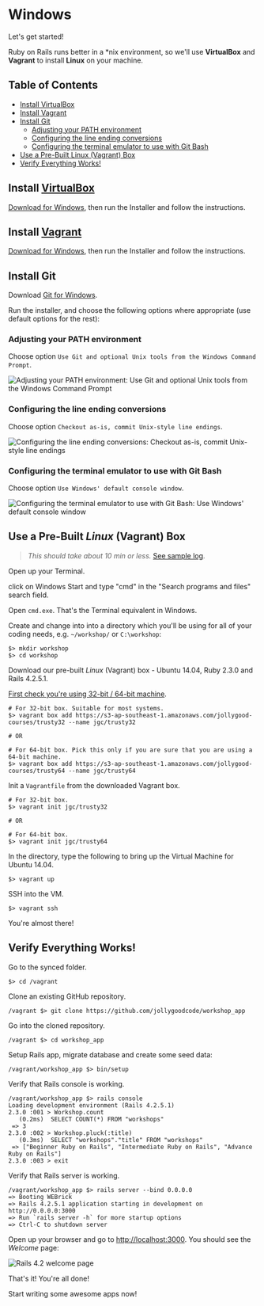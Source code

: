 # Windows

Let's get started!

Ruby on Rails runs better in a *nix environment, so we'll use __VirtualBox__ and __Vagrant__
to install __Linux__ on your machine.

## Table of Contents

- [Install VirtualBox](#install-virtualbox)
- [Install Vagrant](#install-vagrant)
- [Install Git](#install-git)
  * [Adjusting your PATH environment](#adjusting-your-path-environment)
  * [Configuring the line ending conversions](#configuring-the-line-ending-conversions)
  * [Configuring the terminal emulator to use with Git Bash](#configuring-the-terminal-emulator-to-use-with-git-bash)
- [Use a Pre-Built Linux (Vagrant) Box](#use-a-pre-built-linux-vagrant-box)
- [Verify Everything Works!](#verify-everything-works)

## Install [VirtualBox](https://www.virtualbox.org)

[Download for Windows](https://www.virtualbox.org/wiki/Downloads),
then run the Installer and follow the instructions.

## Install [Vagrant](https://www.vagrantup.com)

[Download for Windows](https://www.vagrantup.com/downloads.html),
then run the Installer and follow the instructions.

## Install Git

Download [Git for Windows](https://git-scm.com/download/win).

Run the installer, and choose the following options where appropriate (use default options for the rest):

### Adjusting your PATH environment

Choose option `Use Git and optional Unix tools from the Windows Command Prompt`.

![Adjusting your PATH environment: Use Git and optional Unix tools from the Windows Command Prompt](images/git-001.png)

### Configuring the line ending conversions

Choose option `Checkout as-is, commit Unix-style line endings`.

![Configuring the line ending conversions: Checkout as-is, commit Unix-style line endings](images/git-002.png)

### Configuring the terminal emulator to use with Git Bash

Choose option `Use Windows' default console window`.

![Configuring the terminal emulator to use with Git Bash: Use Windows' default console window](images/git-003.png)

## Use a Pre-Built _Linux_ (Vagrant) Box

> _This should take about 10 min or less._ [See sample log](sample.log).

Open up your Terminal.

click on Windows Start and type "cmd" in the "Search programs and files" search field.

Open `cmd.exe`. That's the Terminal equivalent in Windows.

Create and change into into a directory which you'll be using for all of your coding needs, e.g. `~/workshop/` or `C:\workshop`:

```
$> mkdir workshop
$> cd workshop
```

Download our pre-built _Linux_ (Vagrant) box - Ubuntu 14.04, Ruby 2.3.0 and Rails 4.2.5.1.

[First check you're using 32-bit / 64-bit machine](https://support.microsoft.com/zh-tw/kb/827218).

```
# For 32-bit box. Suitable for most systems.
$> vagrant box add https://s3-ap-southeast-1.amazonaws.com/jollygood-courses/trusty32 --name jgc/trusty32

# OR

# For 64-bit box. Pick this only if you are sure that you are using a 64-bit machine.
$> vagrant box add https://s3-ap-southeast-1.amazonaws.com/jollygood-courses/trusty64 --name jgc/trusty64
```

Init a `Vagrantfile` from the downloaded Vagrant box.

```
# For 32-bit box.
$> vagrant init jgc/trusty32

# OR

# For 64-bit box.
$> vagrant init jgc/trusty64
```

In the directory, type the following to bring up the Virtual Machine for Ubuntu 14.04.

```
$> vagrant up
```

SSH into the VM.

```
$> vagrant ssh
```

You're almost there!

## Verify Everything Works!

Go to the synced folder.

```
$> cd /vagrant
```

Clone an existing GitHub repository.

```
/vagrant $> git clone https://github.com/jollygoodcode/workshop_app
```

Go into the cloned repository.

```
/vagrant $> cd workshop_app
```

Setup Rails app, migrate database and create some seed data:

```
/vagrant/workshop_app $> bin/setup
```

Verify that Rails console is working.

```
/vagrant/workshop_app $> rails console
Loading development environment (Rails 4.2.5.1)
2.3.0 :001 > Workshop.count
   (0.2ms)  SELECT COUNT(*) FROM "workshops"
 => 3
2.3.0 :002 > Workshop.pluck(:title)
   (0.3ms)  SELECT "workshops"."title" FROM "workshops"
 => ["Beginner Ruby on Rails", "Intermediate Ruby on Rails", "Advance Ruby on Rails"]
2.3.0 :003 > exit
```

Verify that Rails server is working.

```
/vagrant/workshop_app $> rails server --bind 0.0.0.0
=> Booting WEBrick
=> Rails 4.2.5.1 application starting in development on http://0.0.0.0:3000
=> Run `rails server -h` for more startup options
=> Ctrl-C to shutdown server
```

Open up your browser and go to <http://localhost:3000>. You should see the _Welcome_ page:

![Rails 4.2 welcome page](/images/welcome.png)

That's it! You're all done!

Start writing some awesome apps now!
